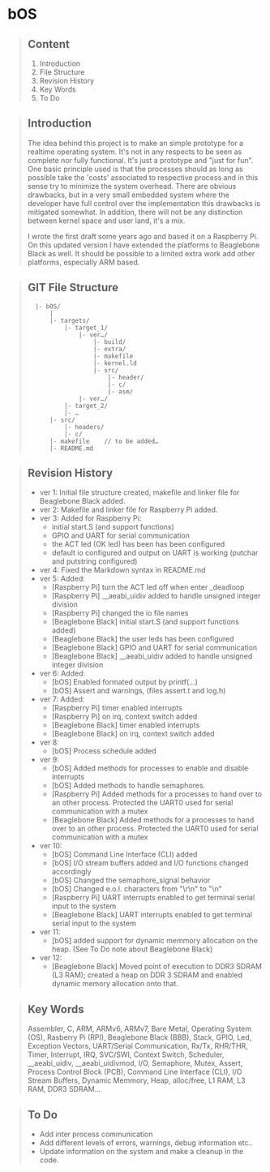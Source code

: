 # bOS

> ## Content
>
> 1.	Introduction
> 2.	File Structure
> 3.	Revision History
> 4.	Key Words
> 5.	To Do


> ## Introduction
>
> The idea behind this project is to make an simple prototype for a realtime operating system. It's not in any respects to be seen as complete nor fully functional. It's just a prototype and "just for fun". One basic principle used is that the processes should as long as possible take the 'costs' associated to respective process and in this sense try to minimize the system overhead. There are obvious drawbacks, but in a very small embedded system where the developer have full control over the implementation this drawbacks is mitigated somewhat. In addition, there will not be any distinction between kernel space and user land, it's a mix.
> 
> I wrote the first draft some years ago and based it on a Raspberry Pi. On this updated version I have extended the platforms to Beaglebone Black as well. It should be possible to a limited extra work add other platforms, especially ARM based. 
>
>


> ## GIT File Structure
>
>		|- bOS/
>			|
>			|- targets/
>				|- target_1/
>					|- ver…/
>						|- build/
>						|- extra/
>						|- makefile
>						|- kernel.ld
>						|- src/
>							|- header/
>							|- c/
>							|- asm/
>					|- ver…/
>				|- target_2/
>				|- …
>			|- src/
>				|- headers/
>				|- c/
>			|- makefile    // to be added…
>			|- README.md
>		


> ## Revision History
> 
> - ver 1: Initial file structure created, makefile and linker file for Beaglebone Black added.
> - ver 2: Makefile and linker file for Raspberry Pi added.
> - ver 3: Added for Raspberry Pi:
>	- initial start.S (and support functions)
>	- GPIO and UART for serial communication
>	- the ACT led (OK led) has been has been configured
>	- default io configured and output on UART is working (putchar and putstring configured)
> - ver 4: Fixed the Markdown syntax in README.md
> - ver 5: Added:
>	- [Raspberry Pi] turn the ACT led off when enter _deadloop
>	- [Raspberry Pi] __aeabi_uidiv added to handle unsigned integer division
>	- [Raspberry Pi] changed the io file names
>	- [Beaglebone Black] initial start.S (and support functions added)
>	- [Beaglebone Black] the user leds has been configured
>	- [Beaglebone Black] GPIO and UART for serial communication
>	- [Beaglebone Black] __aeabi_uidiv added to handle unsigned integer division
> - ver 6: Added:
>	- [bOS] Enabled formated output by printf(...)
>	- [bOS] Assert and warnings, (files assert.t and log.h)
> - ver 7: Added:
> 	- [Raspberry Pi] timer enabled interrupts
> 	- [Raspberry Pi] on irq, context switch added
> 	- [Beaglebone Black] timer enabled interrupts
> 	- [Beaglebone Black] on irq, context switch added
> - ver 8:
> 	- [bOS] Process schedule added
> - ver 9:
>   - [bOS] Added methods for processes to enable and disable interrupts
>   - [bOS] Added methods to handle semaphores.
>   - [Raspberry Pi] Added methods for a processes to hand over to an other process. Protected the UART0 used for serial communication with a mutex
>   - [Beaglebone Black] Added methods for a processes to hand over to an other process. Protected the UART0 used for serial communication with a mutex
> - ver 10: 
> 	- [bOS] Command Line Interface (CLI) added
> 	- [bOS] I/O stream buffers added and I/O functions changed accordingly
> 	- [bOS] Changed the semaphore_signal behavior
> 	- [bOS] Changed e.o.l. characters from "\r\n" to "\n"
> 	- [Raspberry Pi] UART interrupts enabled to get terminal serial input to the system 
> 	- [Beaglebone Black] UART interrupts enabled to get terminal serial input to the system 
> - ver 11:
> 	- [bOS] added support for dynamic memmory allocation on the heap. (See To Do note about Beaglebone Black)
> - ver 12: 
> 	- [Beaglebone Black] Moved point of execution to DDR3 SDRAM (L3 RAM); created a heap on DDR 3 SDRAM and enabled dynamic memory allocation onto that.


>## Key Words
> Assembler, C, ARM, ARMv6, ARMv7, Bare Metal, Operating System (OS), Rasberry Pi (RPI), Beaglebone Black (BBB), Stack, GPIO, Led, Exception Vectors, UART/Serial Communication, Rx/Tx, RHR/THR, Timer, Interrupt, IRQ, SVC/SWI, Context Switch, Scheduler, __aeabi_uidiv, __aeabi_uidivmod, I/O, Semaphore, Mutex, Assert, Process Control Block (PCB), Command Line Interface (CLI), I/O Stream Buffers, Dynamic Memmory, Heap, alloc/free, L1 RAM, L3 RAM, DDR3 SDRAM…


>## To Do
> - Add inter process communication
> - Add different levels of errors, warnings, debug information etc..
> - Update information on the system and make a cleanup in the code.


